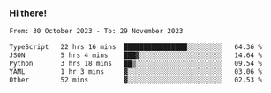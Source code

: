 ### Hi there!

<!--START_SECTION:waka-->

```txt
From: 30 October 2023 - To: 29 November 2023

TypeScript   22 hrs 16 mins  ████████████████░░░░░░░░░   64.36 %
JSON         5 hrs 4 mins    ███▓░░░░░░░░░░░░░░░░░░░░░   14.64 %
Python       3 hrs 18 mins   ██▒░░░░░░░░░░░░░░░░░░░░░░   09.54 %
YAML         1 hr 3 mins     ▓░░░░░░░░░░░░░░░░░░░░░░░░   03.06 %
Other        52 mins         ▓░░░░░░░░░░░░░░░░░░░░░░░░   02.53 %
```

<!--END_SECTION:waka-->
